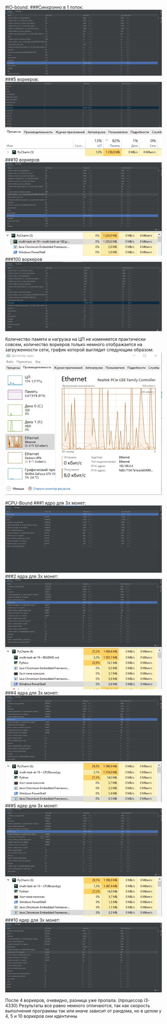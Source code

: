 #IO-bound:
###Синхронно в 1 поток:
![](sync.jpg)
###5 воркеров:
![](5.jpg)
![](m5.jpg)
###10 воркеров
![](10.jpg)
![](m10.jpg)
###100 воркеров
![](100.jpg)

Количество памяти и нагрузка на ЦП не изменяется практически совсем,
количество воркеров только немного отображается на загруженности сети, график которой выглядит следующим образом:
![](set.jpg)


#CPU-Bound
###1 ядро для 3х монет:
![](syncC.jpg)
###2 ядра для 3х монет:
![](2Cstats.jpg)
![](2C.jpg)
###4 ядра для 3х монет:
![](4Cstats.jpg)
![](4C.jpg)
###5 ядер для 3х монет:
![](5Cstats.jpg)
![](5C.jpg)
###10 ядер для 3х монет:
![](10C.jpg)

После 4 воркеров, очевидно, разница уже пропала. (процессор i3-4330)
Результаты все равно немного отличаются, так как скорость выполнения программы
так или иначе зависит от рандома, но в целом у 4, 5 и 10 воркеров они идентичны 